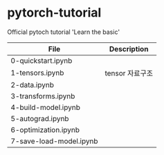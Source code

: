 # pytorch-tutorial
Official pytoch tutorial 'Learn the basic'

| File | Description |
| --- | --- |
| 0-quickstart.ipynb |  |
| 1-tensors.ipynb | tensor 자료구조 |
| 2-data.ipynb |  |
| 3-transforms.ipynb |  |
| 4-build-model.ipynb |  |
| 5-autograd.ipynb |  |
| 6-optimization.ipynb |  |
| 7-save-load-model.ipynb |  |